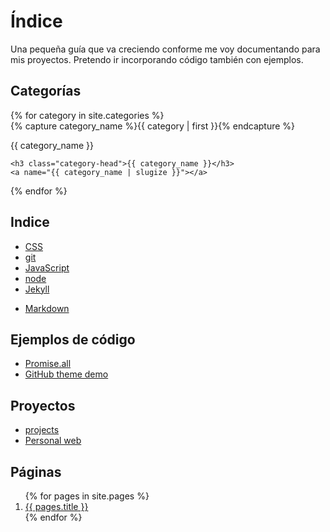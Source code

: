 # Índice

Una pequeña guía que va creciendo conforme me voy documentando para mis proyectos.
Pretendo ir incorporando código también con ejemplos.

## Categorías

<div id="archives">
{% for category in site.categories %}
  <div class="archive-group">
    {% capture category_name %}{{ category | first }}{% endcapture %}
    <div id="#{{ category_name | slugize }}"></div>
    <p>{{ category_name }}</p>

    <h3 class="category-head">{{ category_name }}</h3>
    <a name="{{ category_name | slugize }}"></a>
  </div>
{% endfor %}
</div>

## Indice

- [CSS](./css/)
- [git](./git/)
- [JavaScript](./javascript/)
- [node](./node/)
- [Jekyll](./jekyll/)
+ [Markdown](./markdown/)


## Ejemplos de código

 - [Promise.all](./promise_all.html)
 - [GitHub theme demo](./index-original.md)

## Proyectos

 + [projects](./projects/)
 + [Personal web](./projects/joseantoniogonzalezjerez.md)



## Páginas

<ol>
  {% for pages in site.pages %}
     <li><a href="{{pages.url}}">{{ pages.title }}</a></li>
    {% endfor %}
</ol>